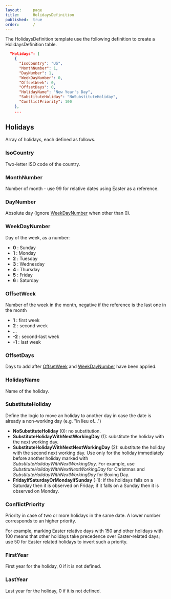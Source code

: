 ```yaml
---
layout:     page
title:      HolidaysDefinition
published:  true
order:      /
---
```


The HolidaysDefinition template use the following definition to create a HolidaysDefinition table.

```json
  "Holidays": [
    {
      "IsoCountry": "US",
      "MonthNumber": 1,
      "DayNumber": 1,
      "WeekDayNumber": 0,
      "OffsetWeek": 0,
      "OffsetDays": 0,
      "HolidayName": "New Year's Day",
      "SubstituteHoliday": "NoSubstituteHoliday",
      "ConflictPriority": 100
    },
    ...
```
 
## Holidays
Array of holidays, each defined as follows.

### IsoCountry
Two-letter ISO code of the country.

### MonthNumber
Number of month - use 99 for relative dates using Easter as a reference.

### DayNumber
Absolute day (ignore [WeekDayNumber](#weekdaynumber) when other than 0).

### WeekDayNumber
Day of the week, as a number:
- **0** : Sunday
- **1** : Monday
- **2** : Tuesday
- **3** : Wednesday
- **4** : Thursday
- **5** : Friday
- **6** : Saturday

### OffsetWeek
Number of the week in the month, negative if the reference is the last one in the month
- **1** : first week
- **2** : second week
- ...
- **-2** : second-last week
- **-1** : last week

### OffsetDays
Days to add after [OffsetWeek](#offsetweek) and [WeekDayNumber](#weekdaynumber) have been applied.

### HolidayName
Name of the holiday.

### SubstituteHoliday
Define the logic to move an holiday to another day in case the date is already a non-working day (e.g. "in lieu of...")

- **NoSubstituteHoliday** (0): no substitution.
- **SubstituteHolidayWithNextWorkingDay** (1): substitute the holiday with the next working day.
- **SubstituteHolidayWithNextNextWorkingDay** (2): substitute the holiday with the second next working day. Use only for the holiday immediately before another holiday marked with *SubstituteHolidayWithNextWorkingDay*.
For example, use *SubstituteHolidayWithNextNextWorkingDay* for Christmas and *SubstituteHolidayWithNextWorkingDay* for Boxing Day.
- **FridayIfSaturdayOrMondayIfSunday** (-1): if the holidays falls on a Saturday then it is observed on Friday; if it falls on a Sunday then it is observed on Monday.

### ConflictPriority
Priority in case of two or more holidays in the same date.
A lower number corresponds to an higher priority.

For example, marking Easter relative days with 150 and other holidays with 100 means that other holidays take precedence over Easter-related days; use 50 for Easter related holidays to invert such a priority.

### FirstYear
First year for the holiday, 0 if it is not defined.

### LastYear
Last year for the holiday, 0 if it is not defined.
